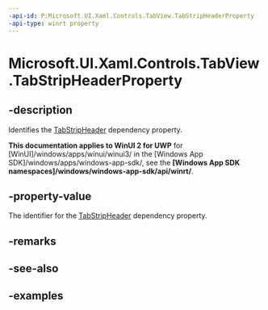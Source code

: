 ```yaml
---
-api-id: P:Microsoft.UI.Xaml.Controls.TabView.TabStripHeaderProperty
-api-type: winrt property
---
```


# Microsoft.UI.Xaml.Controls.TabView.TabStripHeaderProperty

<!--
public static Windows.UI.Xaml.DependencyProperty TabStripHeaderProperty { get; }
-->

## -description

Identifies the [TabStripHeader](tabview_tabstripheader.md) dependency property.

**This documentation applies to WinUI 2 for UWP** for [WinUI]/windows/apps/winui/winui3/ in the [Windows App SDK]/windows/apps/windows-app-sdk/, see the **[Windows App SDK namespaces]/windows/windows-app-sdk/api/winrt/**.

## -property-value

The identifier for the [TabStripHeader](tabview_tabstripheader.md) dependency property.

## -remarks

## -see-also

## -examples

